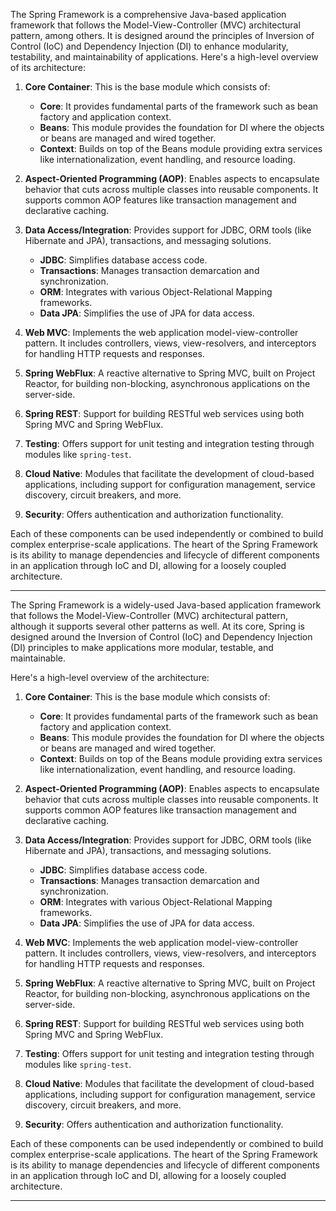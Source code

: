 
The Spring Framework is a comprehensive Java-based application framework that follows the Model-View-Controller (MVC) architectural pattern, among others. It is designed around the principles of Inversion of Control (IoC) and Dependency Injection (DI) to enhance modularity, testability, and maintainability of applications. Here's a high-level overview of its architecture:

1. **Core Container**: This is the base module which consists of:
    - **Core**: It provides fundamental parts of the framework such as bean factory and application context.
    - **Beans**: This module provides the foundation for DI where the objects or beans are managed and wired together.
    - **Context**: Builds on top of the Beans module providing extra services like internationalization, event handling, and resource loading.

2. **Aspect-Oriented Programming (AOP)**: Enables aspects to encapsulate behavior that cuts across multiple classes into reusable components. It supports common AOP features like transaction management and declarative caching.

3. **Data Access/Integration**: Provides support for JDBC, ORM tools (like Hibernate and JPA), transactions, and messaging solutions.
    - **JDBC**: Simplifies database access code.
    - **Transactions**: Manages transaction demarcation and synchronization.
    - **ORM**: Integrates with various Object-Relational Mapping frameworks.
    - **Data JPA**: Simplifies the use of JPA for data access.

4. **Web MVC**: Implements the web application model-view-controller pattern. It includes controllers, views, view-resolvers, and interceptors for handling HTTP requests and responses.

5. **Spring WebFlux**: A reactive alternative to Spring MVC, built on Project Reactor, for building non-blocking, asynchronous applications on the server-side.

6. **Spring REST**: Support for building RESTful web services using both Spring MVC and Spring WebFlux.

7. **Testing**: Offers support for unit testing and integration testing through modules like `spring-test`.

8. **Cloud Native**: Modules that facilitate the development of cloud-based applications, including support for configuration management, service discovery, circuit breakers, and more.

9. **Security**: Offers authentication and authorization functionality.

Each of these components can be used independently or combined to build complex enterprise-scale applications. The heart of the Spring Framework is its ability to manage dependencies and lifecycle of different components in an application through IoC and DI, allowing for a loosely coupled architecture.

---

The Spring Framework is a widely-used Java-based application framework that follows the Model-View-Controller (MVC) architectural pattern, although it supports several other patterns as well. At its core, Spring is designed around the Inversion of Control (IoC) and Dependency Injection (DI) principles to make applications more modular, testable, and maintainable.

Here's a high-level overview of the architecture:

1. **Core Container**: This is the base module which consists of:
    - **Core**: It provides fundamental parts of the framework such as bean factory and application context.
    - **Beans**: This module provides the foundation for DI where the objects or beans are managed and wired together.
    - **Context**: Builds on top of the Beans module providing extra services like internationalization, event handling, and resource loading.

2. **Aspect-Oriented Programming (AOP)**: Enables aspects to encapsulate behavior that cuts across multiple classes into reusable components. It supports common AOP features like transaction management and declarative caching.

3. **Data Access/Integration**: Provides support for JDBC, ORM tools (like Hibernate and JPA), transactions, and messaging solutions.
    - **JDBC**: Simplifies database access code.
    - **Transactions**: Manages transaction demarcation and synchronization.
    - **ORM**: Integrates with various Object-Relational Mapping frameworks.
    - **Data JPA**: Simplifies the use of JPA for data access.

4. **Web MVC**: Implements the web application model-view-controller pattern. It includes controllers, views, view-resolvers, and interceptors for handling HTTP requests and responses.

5. **Spring WebFlux**: A reactive alternative to Spring MVC, built on Project Reactor, for building non-blocking, asynchronous applications on the server-side.

6. **Spring REST**: Support for building RESTful web services using both Spring MVC and Spring WebFlux.

7. **Testing**: Offers support for unit testing and integration testing through modules like `spring-test`.

8. **Cloud Native**: Modules that facilitate the development of cloud-based applications, including support for configuration management, service discovery, circuit breakers, and more.

9. **Security**: Offers authentication and authorization functionality.

Each of these components can be used independently or combined to build complex enterprise-scale applications. The heart of the Spring Framework is its ability to manage dependencies and lifecycle of different components in an application through IoC and DI, allowing for a loosely coupled architecture.

---
